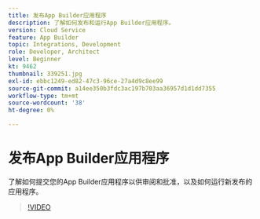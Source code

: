 ```yaml
---
title: 发布App Builder应用程序
description: 了解如何发布和运行App Builder应用程序。
version: Cloud Service
feature: App Builder
topic: Integrations, Development
role: Developer, Architect
level: Beginner
kt: 9462
thumbnail: 339251.jpg
exl-id: ebbc1249-ed82-47c3-96ce-27a4d9c8ee99
source-git-commit: a14ee350b3fdc3ac197b703aa36957d1d1dd7355
workflow-type: tm+mt
source-wordcount: '38'
ht-degree: 0%

---
```


# 发布App Builder应用程序

了解如何提交您的App Builder应用程序以供审阅和批准，以及如何运行新发布的应用程序。

>[!VIDEO](https://video.tv.adobe.com/v/339251/?quality=12&learn=on)
